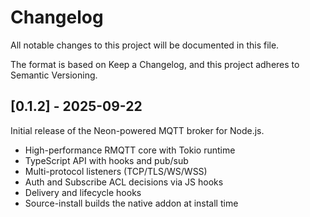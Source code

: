 # Changelog

All notable changes to this project will be documented in this file.

The format is based on Keep a Changelog, and this project adheres to Semantic Versioning.

## [0.1.2] - 2025-09-22

Initial release of the Neon-powered MQTT broker for Node.js.

- High-performance RMQTT core with Tokio runtime
- TypeScript API with hooks and pub/sub
- Multi-protocol listeners (TCP/TLS/WS/WSS)
- Auth and Subscribe ACL decisions via JS hooks
- Delivery and lifecycle hooks
- Source-install builds the native addon at install time
